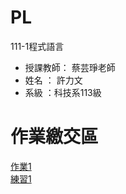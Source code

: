 # PL
111-1程式語言
- 授課教師： 蔡芸琤老師 
- 姓名 ： 許力文 
- 系級 ：科技系113級 

# 作業繳交區
[作業1](https://github.com/HSULW/PL/blob/main/python01.ipynb)\
[練習1](https://github.com/HSULW/PL/blob/main/Ex1.ipynb)
